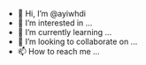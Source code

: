 - 👋 Hi, I’m @ayiwhdi
- 👀 I’m interested in ...
- 🌱 I’m currently learning ...
- 💞️ I’m looking to collaborate on ...
- 📫 How to reach me ...

<!---
ayiwhdi/ayiwhdi is a ✨ special ✨ repository because its `README.md` (this file) appears on your GitHub profile.
You can click the Preview link to take a look at your changes.
--->
